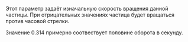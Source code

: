 Этот параметр задаёт изначальную скорость вращения данной частицы. При отрицательных значениях частица будет вращаться
против часовой стрелки.

Значение 0.314 примерно соотвествует половине оборота в секунду.